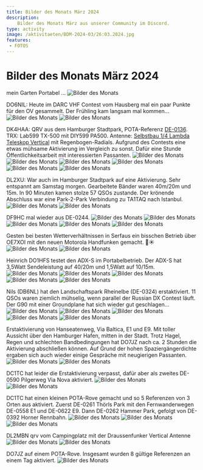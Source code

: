 ```yaml
---
title: Bilder des Monats März 2024
description:
    Bilder des Monats März aus unserer Community im Discord.
type: activity
image: /aktivitaeten/BDM-2024-03/26:03.2024.jpg
features:
 - FOTOS
---
```


# Bilder des Monats März 2024


mein Garten Portabel ...
![Bilder des Monats](/aktivitaeten/BDM-2024-03/00:03.2024.jpg)

DO6NIL: Heute im DARC VHF Contest vom Hausberg mal ein paar Punkte für den OV gesammelt. Der Frühling kam langsam mal kommen…
![Bilder des Monats](/aktivitaeten/BDM-2024-03/01:03.2024.jpg)
![Bilder des Monats](/aktivitaeten/BDM-2024-03/02:03.2024.jpg)

DK4HAA: QRV aus dem Hamburger Stadtpark, POTA-Referenz [DE-0136](https://pota.app/#/park/DE-0136). TRX: Lab599 TX-500 mit DIY599 PA500. Antenne: [Selbstbau 1/4 Lambda Teleskop Vertical](https://draussenfunker.de/diy/teleskop-viertelwellen-vertical.html) mit Regenbogen-Radials. Aufgrund des Contests eine etwas mühsame Aktivierung im Vergleich zu sonst. Dafür eine Stunde Öffentlichkeitsarbeit mit interessierten Passanten.
![Bilder des Monats](/aktivitaeten/BDM-2024-03/03:03.2024.jpg)
![Bilder des Monats](/aktivitaeten/BDM-2024-03/04:03.2024.jpg)
![Bilder des Monats](/aktivitaeten/BDM-2024-03/05:03.2024.jpg)
![Bilder des Monats](/aktivitaeten/BDM-2024-03/06:03.2024.jpg)
![Bilder des Monats](/aktivitaeten/BDM-2024-03/07:03.2024.jpg)
![Bilder des Monats](/aktivitaeten/BDM-2024-03/08:03.2024.jpg)

DL2XU: War auch im Hamburger Stadtpark auf eine Aktivierung. Sehr entspannt am Samstag morgen. Gearbeitete Bänder waren 40m/20m und 15m. In 90 Minuten kamen stolze 57 QSOs zustande. Der krönende Abschluss war eine Park-2-Park Verbindung zu TA1TAQ nach Istanbul.
![Bilder des Monats](/aktivitaeten/BDM-2024-03/09:03.2024.jpg)
![Bilder des Monats](/aktivitaeten/BDM-2024-03/10:03.2024.jpg)

DF9HC mal wieder aus DE-0244.
![Bilder des Monats](/aktivitaeten/BDM-2024-03/11:03.2024.jpg)
![Bilder des Monats](/aktivitaeten/BDM-2024-03/12:03.2024.jpg)
![Bilder des Monats](/aktivitaeten/BDM-2024-03/13:03.2024.jpg)
![Bilder des Monats](/aktivitaeten/BDM-2024-03/14:03.2024.jpg)
![Bilder des Monats](/aktivitaeten/BDM-2024-03/15:03.2024.jpg)

Gesten bei besten Wetterverhältnissen in Serfaus ein bisschen Betrieb über OE7XOI mit den neuen Motorola Handfunken gemacht. 🤩☀️
![Bilder des Monats](/aktivitaeten/BDM-2024-03/16:03.2024.jpg)
![Bilder des Monats](/aktivitaeten/BDM-2024-03/17:03.2024.jpg)

Heinrich DO1HFS testet den ADX-S im Portabelbetrieb. Der ADX-S hat 3,5Watt Sendeleistung auf 40/20m und 1,5Watt auf 10/15m.
![Bilder des Monats](/aktivitaeten/BDM-2024-03/18:03.2024.jpg)
![Bilder des Monats](/aktivitaeten/BDM-2024-03/19:03.2024.jpg)
![Bilder des Monats](/aktivitaeten/BDM-2024-03/20:03.2024.jpg)
![Bilder des Monats](/aktivitaeten/BDM-2024-03/21:03.2024.jpg)
![Bilder des Monats](/aktivitaeten/BDM-2024-03/22:03.2024.jpg)

Nils (DB6NL) hat den Landschaftspark Rheinelbe (DE-0324) erstaktiviert. 11 QSOs waren ziemlich mühselig, wenn parallel der Russian DX Contest läuft. Der G90 mit einer Groundplane hat sich wieder gut geschlagen…
![Bilder des Monats](/aktivitaeten/BDM-2024-03/23:03.2024.jpg)
![Bilder des Monats](/aktivitaeten/BDM-2024-03/24:03.2024.jpg)
![Bilder des Monats](/aktivitaeten/BDM-2024-03/25:03.2024.jpg)
![Bilder des Monats](/aktivitaeten/BDM-2024-03/26:03.2024.jpg)
![Bilder des Monats](/aktivitaeten/BDM-2024-03/27:03.2024.jpg)

Erstaktivierung von Hanseatenweg, Via Baltica, E1 und E9. Mit toller Aussicht über den Hamburger Hafen, mitten in der Stadt. Trotz Hagel, Regen und schlechten Bandbedingungen hat DO7JZ nach ca. 2 Stunden die Aktivierung abschließen können. Auf Grund der hohen Spaziergängerdichte ergaben sich auch wieder einige Gespräche mit neugierigen Passanten.
![Bilder des Monats](/aktivitaeten/BDM-2024-03/28:03.2024.jpg)
![Bilder des Monats](/aktivitaeten/BDM-2024-03/29:03.2024.jpg)

DC1TC hat leider die Erstaktivierung verpasst, dafür aber als zweites DE-0590 Pilgerweg Via Nova aktiviert.
![Bilder des Monats](/aktivitaeten/BDM-2024-03/30:03.2024.jpg)
![Bilder des Monats](/aktivitaeten/BDM-2024-03/31:03.2024.jpg)

DC1TC hat einen kleinen POTA-Rove gemacht und so 5 Referenzen von 3 Orten aus aktiviert.
Zuerst DE-0261 Thörls Park mit den Fernwanderwegen DE-0558 E1 und DE-0622 E9.
Dann DE-0262 Hammer Park, gefolgt von DE-0392 Horner Rennbahn.
![Bilder des Monats](/aktivitaeten/BDM-2024-03/32:03.2024.jpg)
![Bilder des Monats](/aktivitaeten/BDM-2024-03/33:03.2024.jpg)
![Bilder des Monats](/aktivitaeten/BDM-2024-03/34:03.2024.jpg)

DL2MBN qrv vom Campingplatz mit der Draussenfunker Vertical Antenne
![Bilder des Monats](/aktivitaeten/BDM-2024-03/35:03.2024.jpg)
![Bilder des Monats](/aktivitaeten/BDM-2024-03/36:03.2024.jpg)

DO7JZ auf einem POTA-Rove. Insgesamt wurden 8 gültige Referenzen an einem Tag aktiviert.
![Bilder des Monats](/aktivitaeten/BDM-2024-03/37:03.2024.jpg)
